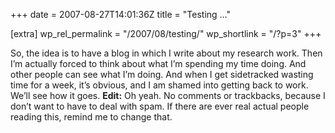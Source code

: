 +++
date = 2007-08-27T14:01:36Z
title = "Testing …"

[extra]
wp_rel_permalink = "/2007/08/testing/"
wp_shortlink = "/?p=3"
+++

So, the idea is to have a blog in which I write about my research work. Then
I’m actually forced to think about what I’m spending my time doing. And other
people can see what I’m doing. And when I get sidetracked wasting time for a
week, it’s obvious, and I am shamed into getting back to work. We’ll see how
it goes.  **Edit:** Oh yeah. No comments or trackbacks, because I don’t want
to have to deal with spam. If there are ever real actual people reading this,
remind me to change that.
